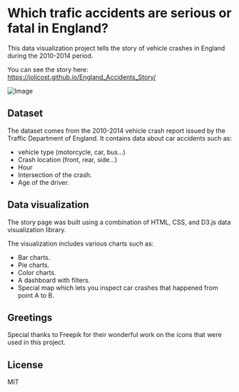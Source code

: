 # Which trafic accidents are serious or fatal in England?
This data visualization project tells the story of vehicle crashes in England during the 2010-2014 period.

You can see the story here: https://jolicost.github.io/England_Accidents_Story/

![Image](https://i.imgur.com/pqOkSji.png)

## Dataset
The dataset comes from the 2010-2014 vehicle crash report issued by the Traffic Department of England. It contains data about car accidents such as:

* vehicle type (motorcycle, car, bus...)
* Crash location (front, rear, side...)
* Hour
* Intersection of the crash.
* Age of the driver.

## Data visualization
The story page was built using a combination of HTML, CSS, and D3.js data visualization library.

The visualization includes various charts such as:

* Bar charts.
* Pie charts.
* Color charts.
* A dashboard with filters.
* Special map which lets you inspect car crashes that happened from point A to B.

## Greetings 
Special thanks to Freepik for their wonderful work on the icons that were used in this project.

## License
MIT
